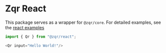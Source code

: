 # Zqr React

This package serves as a wrapper for `@zqr/core`. For detailed examples, see the [react examples](https://github.com/yadav-saurabh/zqr/tree/main/examples/react)

```javascript
import { Qr } from "@zqr/react";

<Qr input="Hello World!"/>
```
